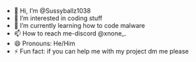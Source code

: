 - 👋 Hi, I’m @Sussyballz1038
- 👀 I’m interested in coding stuff
- 🌱 I’m currently learning how to code malware
- 📫 How to reach me-discord @xnone_.
- 😄 Pronouns: He/Him
- ⚡ Fun fact: if you can help me with my project dm me please

<!---
Sussyballz1038/Sussyballz1038 is a ✨ special ✨ repository because its `README.md` (this file) appears on your GitHub profile.
You can click the Preview link to take a look at your changes.
--->
